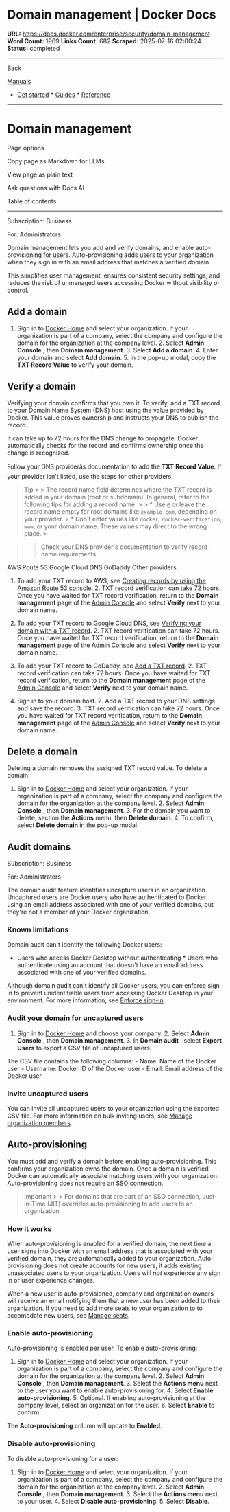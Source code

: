# Domain management | Docker Docs

**URL:** https://docs.docker.com/enterprise/security/domain-management
**Word Count:** 1969
**Links Count:** 682
**Scraped:** 2025-07-16 02:00:24
**Status:** completed

---

Back

[Manuals](https://docs.docker.com/manuals/)

  * [Get started](https://docs.docker.com/get-started/)   * [Guides](https://docs.docker.com/guides/)   * [Reference](https://docs.docker.com/reference/)

* * *

# Domain management

Page options

Copy page as Markdown for LLMs

View page as plain text

Ask questions with Docs AI

Table of contents

* * *

Subscription: Business

For: Administrators

Domain management lets you add and verify domains, and enable auto-provisioning for users. Auto-provisioning adds users to your organization when they sign in with an email address that matches a verified domain.

This simplifies user management, ensures consistent security settings, and reduces the risk of unmanaged users accessing Docker without visibility or control.

## Add a domain

  1. Sign in to [Docker Home](https://app.docker.com) and select your organization. If your organization is part of a company, select the company and configure the domain for the organization at the company level.   2. Select **Admin Console** , then **Domain management**.   3. Select **Add a domain**.   4. Enter your domain and select **Add domain**.   5. In the pop-up modal, copy the **TXT Record Value** to verify your domain.

## Verify a domain

Verifying your domain confirms that you own it. To verify, add a TXT record to your Domain Name System \(DNS\) host using the value provided by Docker. This value proves ownership and instructs your DNS to publish the record.

It can take up to 72 hours for the DNS change to propagate. Docker automatically checks for the record and confirms ownership once the change is recognized.

Follow your DNS providerâs documentation to add the **TXT Record Value**. If your provider isn't listed, use the steps for other providers.

> Tip >  > The record name field determines where the TXT record is added in your domain \(root or subdomain\). In general, refer to the following tips for adding a record name: >  >   * Use `@` or leave the record name empty for root domains like `example.com`, depending on your provider. >   * Don't enter values like `docker`, `docker-verification`, `www`, or your domain name. These values may direct to the wrong place. > 

>  > Check your DNS provider's documentation to verify record name requirements.

AWS Route 53  Google Cloud DNS  GoDaddy  Other providers

  1. To add your TXT record to AWS, see [Creating records by using the Amazon Route 53 console](https://docs.aws.amazon.com/Route53/latest/DeveloperGuide/resource-record-sets-creating.html).   2. TXT record verification can take 72 hours. Once you have waited for TXT record verification, return to the **Domain management** page of the [Admin Console](https://app.docker.com/admin) and select **Verify** next to your domain name.

  1. To add your TXT record to Google Cloud DNS, see [Verifying your domain with a TXT record](https://cloud.google.com/identity/docs/verify-domain-txt).   2. TXT record verification can take 72 hours. Once you have waited for TXT record verification, return to the **Domain management** page of the [Admin Console](https://app.docker.com/admin) and select **Verify** next to your domain name.

  1. To add your TXT record to GoDaddy, see [Add a TXT record](https://www.godaddy.com/help/add-a-txt-record-19232).   2. TXT record verification can take 72 hours. Once you have waited for TXT record verification, return to the **Domain management** page of the [Admin Console](https://app.docker.com/admin) and select **Verify** next to your domain name.

  1. Sign in to your domain host.   2. Add a TXT record to your DNS settings and save the record.   3. TXT record verification can take 72 hours. Once you have waited for TXT record verification, return to the **Domain management** page of the [Admin Console](https://app.docker.com/admin) and select **Verify** next to your domain name.

## Delete a domain

Deleting a domain removes the assigned TXT record value. To delete a domain:

  1. Sign in to [Docker Home](https://app.docker.com) and select your organization. If your organization is part of a company, select the company and configure the domain for the organization at the company level.   2. Select **Admin Console** , then **Domain management**.   3. For the domain you want to delete, section the **Actions** menu, then **Delete domain**.   4. To confirm, select **Delete domain** in the pop-up modal.

## Audit domains

Subscription: Business

For: Administrators

The domain audit feature identifies uncapture users in an organization. Uncaptured users are Docker users who have authenticated to Docker using an email address associated with one of your verified domains, but they're not a member of your Docker organization.

### Known limitations

Domain audit can't identify the following Docker users:

  * Users who access Docker Desktop without authenticating   * Users who authenticate using an account that doesn't have an email address associated with one of your verified domains.

Although domain audit can't identify all Docker users, you can enforce sign-in to prevent unidentifiable users from accessing Docker Desktop in your environment. For more information, see [Enforce sign-in](https://docs.docker.com/enterprise/security/enforce-sign-in/).

### Audit your domain for uncaptured users

  1. Sign in to [Docker Home](https://app.docker.com) and choose your company.   2. Select **Admin Console** , then **Domain management**.   3. In **Domain audit** , select **Export Users** to export a CSV file of uncaptured users.

The CSV file contains the following columns:               - Name: Name of the Docker user     - Username: Docker ID of the Docker user     - Email: Email address of the Docker user     

### Invite uncaptured users

You can invite all uncaptured users to your organization using the exported CSV file. For more information on bulk inviting users, see [Manage organization members](https://docs.docker.com/admin/organization/members/).

## Auto-provisioning

You must add and verify a domain before enabling auto-provisioning. This confirms your organization owns the domain. Once a domain is verified, Docker can automatically associate matching users with your organization. Auto-provisioning does not require an SSO connection.

> Important >  > For domains that are part of an SSO connection, Just-in-Time \(JIT\) overrides auto-provisioning to add users to an organization.

### How it works

When auto-provisioning is enabled for a verified domain, the next time a user signs into Docker with an email address that is associated with your verified domain, they are automatically added to your organization. Auto-provisioning does not create accounts for new users, it adds existing unassociated users to your organization. Users will _not_ experience any sign in or user experience changes.

When a new user is auto-provisioned, company and organization owners will receive an email notifying them that a new user has been added to their organization. If you need to add more seats to your organization to to accomodate new users, see [Manage seats](https://docs.docker.com/subscription/manage-seats/).

### Enable auto-provisioning

Auto-provisioning is enabled per user. To enable auto-provisioning:

  1. Sign in to [Docker Home](https://app.docker.com) and select your organization. If your organization is part of a company, select the company and configure the domain for the organization at the company level.   2. Select **Admin Console** , then **Domain management**.   3. Select the **Actions menu** next to the user you want to enable auto-provisioning for.   4. Select **Enable auto-provisioning**.   5. Optional. If enabling auto-provisioning at the company level, select an organization for the user.   6. Select **Enable** to confirm.

The **Auto-provisioning** column will update to **Enabled**.

### Disable auto-provisioning

To disable auto-provisioning for a user:

  1. Sign in to [Docker Home](https://app.docker.com) and select your organization. If your organization is part of a company, select the company and configure the domain for the organization at the company level.   2. Select **Admin Console** , then **Domain management**.   3. Select the **Actions menu** next to your user.   4. Select **Disable auto-provisioning**.   5. Select **Disable**.